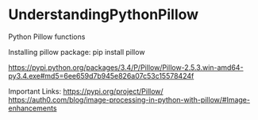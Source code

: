 # UnderstandingPythonPillow
Python Pillow functions

Installing pillow package:
pip install pillow

https://pypi.python.org/packages/3.4/P/Pillow/Pillow-2.5.3.win-amd64-py3.4.exe#md5=6ee659d7b945e826a07c53c15578424f


Important Links:
https://pypi.org/project/Pillow/
https://auth0.com/blog/image-processing-in-python-with-pillow/#Image-enhancements
